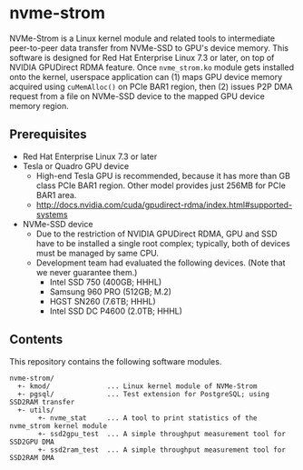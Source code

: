 # nvme-strom
NVMe-Strom is a Linux kernel module and related tools to intermediate peer-to-peer data transfer from NVMe-SSD to GPU's device memory.
This software is designed for Red Hat Enterprise Linux 7.3 or later, on top of NVIDIA GPUDirect RDMA feature.
Once ```nvme_strom.ko``` module gets installed onto the kernel, userspace application can (1) maps GPU device memory acquired using ```cuMemAlloc()``` on PCIe BAR1 region, then (2) issues P2P DMA request from a file on NVMe-SSD device to the mapped GPU device memory region.

## Prerequisites
- Red Hat Enterprise Linux 7.3 or later
- Tesla or Quadro GPU device
    - High-end Tesla GPU is recommended, because it has more than GB class PCIe BAR1 region. Other model provides just 256MB for PCIe BAR1 area.
    - http://docs.nvidia.com/cuda/gpudirect-rdma/index.html#supported-systems
- NVMe-SSD device
    - Due to the restriction of NVIDIA GPUDirect RDMA, GPU and SSD have to be installed a single root complex; typically, both of devices must be managed by same CPU.
    - Development team had evaluated the following devices. (Note that we never guarantee them.)
       - Intel SSD 750 (400GB; HHHL)
       - Samsung 960 PRO (512GB; M.2)
       - HGST SN260 (7.6TB; HHHL)
       - Intel SSD DC P4600 (2.0TB; HHHL)

## Contents
This repository contains the following software modules.
```
nvme-strom/
  +- kmod/              ... Linux kernel module of NVMe-Strom
  +- pgsql/             ... Test extension for PostgreSQL; using SSD2RAM transfer
  +- utils/
       +- nvme_stat     ... A tool to print statistics of the nvme_strom kernel module
       +- ssd2gpu_test  ... A simple throughput measurement tool for SSD2GPU DMA
       +- ssd2ram_test  ... A simple throughput measurement tool for SSD2RAM DMA
```
